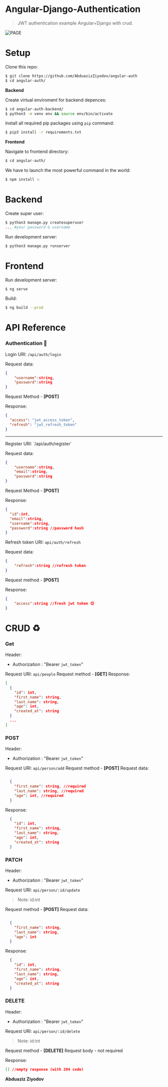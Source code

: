 # Angular-Django-Authentication

> JWT authentication example Angular+Django with crud.

![PAGE](screenshots/page.PNG)

# Setup

Clone this repo:

```bash
$ git clone https://github.com/AbduazizZiyodov/angular-auth
$ cd angular-auth/
```

**Backend**

Create virtual enviroment for backend depences:

```bash
$ cd angular-auth-backend/
$ python3 -m venv env && source env/bin/activate
```

Install all required pip packages using `pip` command:

```bash
$ pip3 install -r requirements.txt
```

**Frontend**

Navigate to frontend directory:

```bash
$ cd angular-auth/
```

We have to launch the most powerful command in the world:

```bash
$ npm install 💥
```

# Backend

Create super user:

```bash
$ python3 manage.py createsuperuser
... #your password & username
```

Run development server:

```bash
$ python3 manage.py runserver
```

# Frontend

Run development server:

```bash
$ ng serve
```

Build:

```bash
$ ng build --prod
```

# API Reference

### Authentication 🔐

Login URI: `/api/auth/login`

Request data:

```json
{
    "username":string,
    "password":string
}
```

Request Method - **[POST]**

Response:

```json
{
  "access": "jwt_access_token",
  "refresh": "jwt_refresh_token"
}
```

<hr>
Register URI: `/api/auth/register`

Request data:

```json
{
    "username":string,
    "email":string,
    "password":string
}
```

Request Method - **[POST]**

Response:

```json
{
  "id":int,
  "email":string,
  "username":string,
  "password":string //password hash
}
```

Refresh token URI: `api/auth/refresh`

Request data:

```json
{
    "refresh":string //refresh token
}
```

Request method - **[POST]**

Response:

```json
{
    "access":string //fresh jwt token 😊
}
```

# CRUD ♻

### Get

Header:

- Authorization : "Bearer `jwt_token`"

Request URI: `api/people`
Request method - **[GET]**
Response:

```json
[
  {
    "id": int,
    "first_name": string,
    "last_name": string,
    "age": int,
    "created_at": string
  }
  ...
]
```

### POST

Header:

- Authorization : "Bearer `jwt_token`"

Request URI: `api/person/add`
Request method - **[POST]**
Request data:

```json

  {
    "first_name": string, //required
    "last_name": string, //required
    "age": int, //required
  }

```

Response:

```json
  {
    "id": int,
    "first_name": string,
    "last_name": string,
    "age": int,
    "created_at": string
  }
```

### PATCH

Header:

- Authorization : "Bearer `jwt_token`"

Request URI: `api/person/:id/update`

> Note: id:int

Request method - **[POST]**
Request data:

```json

  {
    "first_name": string,
    "last_name": string,
    "age": int
  }

```

Response:

```json
  {
    "id": int,
    "first_name": string,
    "last_name": string,
    "age": int,
    "created_at": string
  }
```

### DELETE

Header:

- Authorization : "Bearer `jwt_token`"

Request URI: `api/person/:id/delete`

> Note: id:int

Request method - **[DELETE]**
Request body - not required

Response:

```json
[] //empty response (with 204 code)
```

**Abduaziz Ziyodov**
